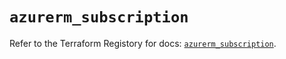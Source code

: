 # `azurerm_subscription`

Refer to the Terraform Registory for docs: [`azurerm_subscription`](https://registry.terraform.io/providers/hashicorp/azurerm/3.52.0/docs/resources/subscription).
